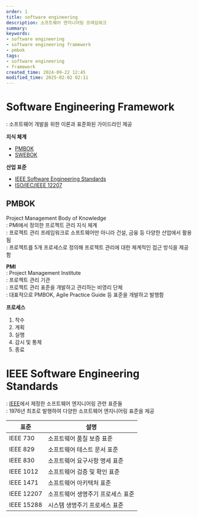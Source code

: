 ```yaml
---
order: 1
title: software engineering
description: 소프트웨어 엔지니어링 프레임워크
summary:
keywords:
- software engineering
- software engineering framework
- pmbok
tags:
- software engineering
- framework
created_time: 2024-09-22 12:45
modified_time: 2025-02-02 02:11
---
```


# Software Engineering Framework
: 소프트웨어 개발을 위한 이론과 표준화된 가이드라인 제공  

**지식 체계**
- [PMBOK](#pmbok)
- [SWEBOK](./swebok.md)

**산업 표준**
- [IEEE Software Engineering Standards](#ieee-software-engineering-standards)
- [ISO/IEC/IEEE 12207](./iso12207.md)



## PMBOK
Project Management Body of Knowledge  
: PMI에서 정의한 프로젝트 관리 지식 체계  
: 프로젝트 관리 프레임워크로 소프트웨어만 아니라 건설, 금융 등 다양한 산업에서 활용됨  
: 프로젝트를 5개 프로세스로 정의해 프로젝트 관리에 대한 체계적인 접근 방식을 제공함  

**PMI**  
: Project Management Institute  
: 프로젝트 관리 기관  
: 프로젝트 관리 표준을 개발하고 관리하는 비영리 단체  
: 대표적으로 PMBOK, Agile Practice Guide 등 표준을 개발하고 발행함  


**프로세스**
1. 착수
2. 계획
3. 실행
4. 감시 및 통제
5. 종료



# IEEE Software Engineering Standards
: [IEEE](../../standard/index.md#ieee)에서 제정한 소프트웨어 엔지니어링 관련 표준들  
: 1976년 최초로 발행하여 다양한 소프트웨어 엔지니어링 표준을 제공  

표준 | 설명
---|---
IEEE 730   | 소프트웨어 품질 보증 표준
IEEE 829	 | 소프트웨어 테스트 문서 표준
IEEE 830   | 소프트웨어 요구사항 명세 표준
IEEE 1012  | 소프트웨어 검증 및 확인  표준
IEEE 1471  | 소프트웨어 아키텍처 표준
IEEE 12207 | 소프트웨어 생명주기 프로세스 표준
IEEE 15288 | 시스템 생명주기 프로세스 표준 